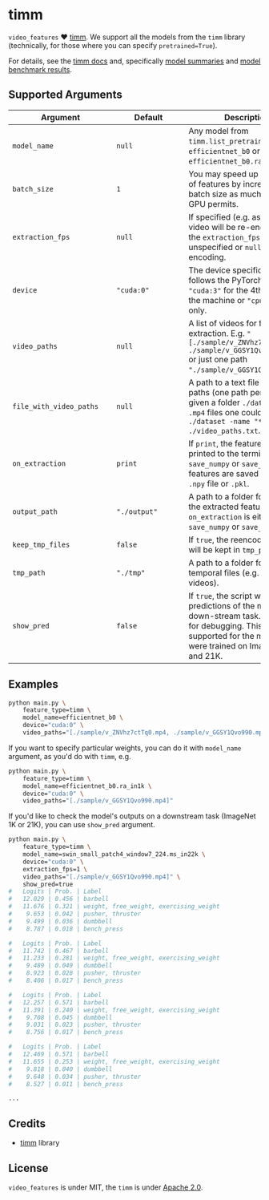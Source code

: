 # timm

`video_features` ❤️ [timm](https://huggingface.co/docs/timm/index).
We support all the models from the `timm` library (technically, for those where you can specify `pretrained=True`).

For details, see the [timm docs](https://huggingface.co/docs/timm/index) and,
specifically [model summaries](https://huggingface.co/docs/timm/models) and
[model benchmark results](https://huggingface.co/docs/timm/results).

## Supported Arguments
<!-- the <div> makes columns wider -->
| <div style="width: 12em">Argument</div> | <div style="width: 8em">Default</div> | Description                                                                                                                                                                      |
| --------------------------------------- | ------------------------------------- | -------------------------------------------------------------------------------------------------------------------------------------------------------------------------------- |
| `model_name`                            | `null`                            | Any model from `timm.list_pretrained()`, e.g. `efficientnet_b0` or `efficientnet_b0.ra_in1k`.                                                                                     |
| `batch_size`                            | `1`                                   | You may speed up extraction of features by increasing the batch size as much as your GPU permits.                                                                                |
| `extraction_fps`                        | `null`                                | If specified (e.g. as `5`), the video will be re-encoded to the `extraction_fps` fps. Leave unspecified or `null` to skip re-encoding.                                           |
| `device`                                | `"cuda:0"`                            | The device specification. It follows the PyTorch style. Use `"cuda:3"` for the 4th GPU on the machine or `"cpu"` for CPU-only.                                                   |
| `video_paths`                           | `null`                                | A list of videos for feature extraction. E.g. `"[./sample/v_ZNVhz7ctTq0.mp4, ./sample/v_GGSY1Qvo990.mp4]"` or just one path `"./sample/v_GGSY1Qvo990.mp4"`.                      |
| `file_with_video_paths`                 | `null`                                | A path to a text file with video paths (one path per line). Hint: given a folder `./dataset` with `.mp4` files one could use: `find ./dataset -name "*mp4" > ./video_paths.txt`. |
| `on_extraction`                         | `print`                               | If `print`, the features are printed to the terminal. If `save_numpy` or `save_pickle`, the features are saved to either `.npy` file or `.pkl`.                                  |
| `output_path`                           | `"./output"`                          | A path to a folder for storing the extracted features (if `on_extraction` is either `save_numpy` or `save_pickle`).                                                              |
| `keep_tmp_files`                        | `false`                               | If `true`, the reencoded videos will be kept in `tmp_path`.                                                                                                                      |
| `tmp_path`                              | `"./tmp"`                             | A path to a folder for storing temporal files (e.g. reencoded videos).                                                                                                           |
| `show_pred`                             | `false`                               | If `true`, the script will print the predictions of the model on a down-stream task. It is useful for debugging. This flag is only supported for the models that were trained on ImageNet 1K and 21K.                                                                  |


## Examples

```bash
python main.py \
    feature_type=timm \
    model_name=efficientnet_b0 \
    device="cuda:0" \
    video_paths="[./sample/v_ZNVhz7ctTq0.mp4, ./sample/v_GGSY1Qvo990.mp4]"
```

If you want to specify particular weights, you can do it with `model_name` argument, as you'd do with `timm`,
e.g.
```bash
python main.py \
    feature_type=timm \
    model_name=efficientnet_b0.ra_in1k \
    device="cuda:0" \
    video_paths="[./sample/v_GGSY1Qvo990.mp4]"
```

If you'd like to check the model's outputs on a downstream task (ImageNet 1K or 21K), you can use `show_pred` argument.
```bash
python main.py \
    feature_type=timm \
    model_name=swin_small_patch4_window7_224.ms_in22k \
    device="cuda:0" \
    extraction_fps=1 \
    video_paths="[./sample/v_GGSY1Qvo990.mp4]" \
    show_pred=true
#   Logits | Prob. | Label
#   12.029 | 0.456 | barbell
#   11.676 | 0.321 | weight, free_weight, exercising_weight
#    9.653 | 0.042 | pusher, thruster
#    9.499 | 0.036 | dumbbell
#    8.787 | 0.018 | bench_press

#   Logits | Prob. | Label
#   11.742 | 0.467 | barbell
#   11.233 | 0.281 | weight, free_weight, exercising_weight
#    9.489 | 0.049 | dumbbell
#    8.923 | 0.028 | pusher, thruster
#    8.406 | 0.017 | bench_press

#   Logits | Prob. | Label
#   12.257 | 0.571 | barbell
#   11.391 | 0.240 | weight, free_weight, exercising_weight
#    9.708 | 0.045 | dumbbell
#    9.031 | 0.023 | pusher, thruster
#    8.756 | 0.017 | bench_press

#   Logits | Prob. | Label
#   12.469 | 0.571 | barbell
#   11.655 | 0.253 | weight, free_weight, exercising_weight
#    9.818 | 0.040 | dumbbell
#    9.648 | 0.034 | pusher, thruster
#    8.527 | 0.011 | bench_press

...
```

## Credits
* [timm](https://huggingface.co/docs/timm/index) library

## License
`video_features` is under MIT, the `timm` is under [Apache 2.0](https://github.com/huggingface/pytorch-image-models/blob/main/LICENSE).
